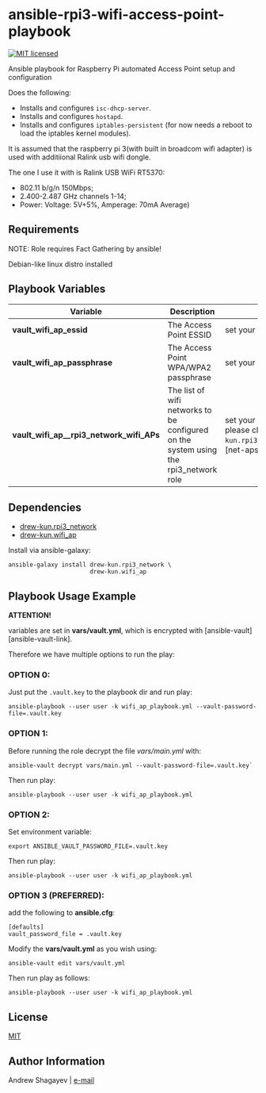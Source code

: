 ansible-rpi3-wifi-access-point-playbook
=========

[![MIT licensed][mit-badge]][mit-link]

Ansible playbook for Raspberry Pi automated Access Point setup and configuration

Does the following:

 - Installs and configures `isc-dhcp-server`.
 - Installs and configures `hostapd`.
 - Installs and configures `iptables-persistent` (for now needs a reboot to load the iptables kernel modules).

It is assumed that the raspberry pi 3(with built in broadcom wifi adapter) is used with additiional Ralink usb wifi dongle.

The one I use it with is Ralink USB WiFi RT5370:
 - 802.11 b/g/n 150Mbps;
 - 2.400-2.487 GHz channels 1-14;
 - Power: Voltage: 5V+5%, Amperage: 70mA Average)

Requirements
------------

NOTE: Role requires Fact Gathering by ansible!

Debian-like linux distro installed

Playbook Variables
------------------

| Variable | Description | Default |
|----------|-------------|---------|
| **vault_wifi_ap_essid** | The Access Point ESSID | set your own in `vars/vault.yml` |
| **vault_wifi_ap_passphrase** | The Access Point WPA/WPA2 passphrase | set your own in `vars/vault.yml` |
| **vault_wifi_ap__rpi3_network_wifi_APs** | The list of wifi networks to be configured on the system using the rpi3_network role | set your own in `vars/vault.yml`, please check [`drew-kun.rpi3_network/default/main.yaml`][net-aps-link] for reference |

Dependencies
------------

 - [drew-kun.rpi3_network][rpi3_network-galaxy-link]
 - [drew-kun.wifi_ap][wifi_ap-galaxy-link]

Install via ansible-galaxy:

    ansible-galaxy install drew-kun.rpi3_network \
                           drew-kun.wifi_ap

Playbook Usage Example
----------------------
**ATTENTION!**

variables are set in **vars/vault.yml**,
which is encrypted with [ansible-vault][ansible-vault-link].

Therefore we have multiple options to run the play:

### OPTION 0:
Just put the `.vault.key` to the playbook dir and run play:

    ansible-playbook --user user -k wifi_ap_playbook.yml --vault-password-file=.vault.key

### OPTION 1:
Before running the role decrypt the file *vars/main.yml* with:

    ansible-vault decrypt vars/main.yml --vault-password-file=.vault.key`

Then run play:

    ansible-playbook --user user -k wifi_ap_playbook.yml

### OPTION 2:
Set environment variable:

    export ANSIBLE_VAULT_PASSWORD_FILE=.vault.key

Then run play:

    ansible-playbook --user user -k wifi_ap_playbook.yml

### OPTION 3 (PREFERRED):
add the following to **ansible.cfg**:

    [defaults]
    vault_password_file = .vault.key

Modify the **vars/vault.yml** as you wish using:

    ansible-vault edit vars/vault.yml

Then run play as follows:

    ansible-playbook --user user -k wifi_ap_playbook.yml




License
-------

[MIT][mit-link]

Author Information
------------------

Andrew Shagayev | [e-mail](mailto:drewshg@gmail.com)

[rpi3_network-galaxy-link]: https://galaxy.ansible.com/drew-kun/rpi3_network/
[wifi_ap-galaxy-link]: https://galaxy.ansible.com/drew-kun/wifi_ap/

[mit-badge]: https://img.shields.io/badge/license-MIT-blue.svg
[mit-link]: https://raw.githubusercontent.com/drew-kun/ansible-macos_setup/master/LICENSE
